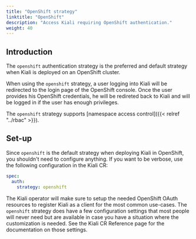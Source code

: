 ```yaml
---
title: "OpenShift strategy"
linktitle: "OpenShift"
description: "Access Kiali requiring OpenShift authentication."
weight: 40
---
```


## Introduction

The `openshift` authentication strategy is the preferred and default strategy
when Kiali is deployed on an OpenShift cluster.

When using the `openshift` strategy, a user logging into Kiali will be
redirected to the login page of the OpenShift console. Once the user provides
his OpenShift credentials, he will be redireted back to Kiali and will be
logged in if the user has enough privileges.

The `openshift` strategy supports [namespace access control]({{< relref "../rbac" >}}).

## Set-up

Since `openshift` is the default strategy when deploying Kiali in OpenShift,
you shouldn't need to configure anything. If you want to be verbose, use the
following configuration in the Kiali CR:

```yaml
spec:
  auth:
    strategy: openshift
```

The Kiali operator will make sure to setup the needed OpenShift OAuth resources to register
Kiali as a client for the most common use-cases. The `openshift` strategy does have a few
configuration settings that most people will never need but are available in case you have
a situation where the customization is needed. See the Kiali CR Reference page for the
documentation on those settings.
